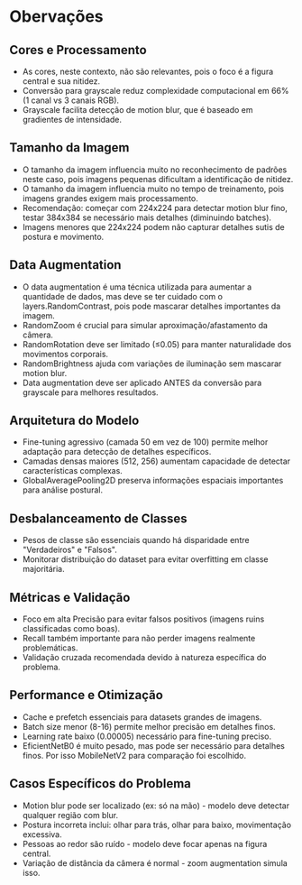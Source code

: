 # Obervações

## Cores e Processamento

- As cores, neste contexto, não são relevantes, pois o foco é a figura central e sua nitidez.
- Conversão para grayscale reduz complexidade computacional em 66% (1 canal vs 3 canais RGB).
- Grayscale facilita detecção de motion blur, que é baseado em gradientes de intensidade.

## Tamanho da Imagem

- O tamanho da imagem influencia muito no reconhecimento de padrões neste caso, pois imagens pequenas dificultam a identificação de nitidez.
- O tamanho da imagem influencia muito no tempo de treinamento, pois imagens grandes exigem mais processamento.
- Recomendação: começar com 224x224 para detectar motion blur fino, testar 384x384 se necessário mais detalhes (diminuindo batches).
- Imagens menores que 224x224 podem não capturar detalhes sutis de postura e movimento.

## Data Augmentation

- O data augmentation é uma técnica utilizada para aumentar a quantidade de dados, mas deve se ter cuidado com o layers.RandomContrast, pois pode mascarar detalhes importantes da imagem.
- RandomZoom é crucial para simular aproximação/afastamento da câmera.
- RandomRotation deve ser limitado (≤0.05) para manter naturalidade dos movimentos corporais.
- RandomBrightness ajuda com variações de iluminação sem mascarar motion blur.
- Data augmentation deve ser aplicado ANTES da conversão para grayscale para melhores resultados.

## Arquitetura do Modelo

- Fine-tuning agressivo (camada 50 em vez de 100) permite melhor adaptação para detecção de detalhes específicos.
- Camadas densas maiores (512, 256) aumentam capacidade de detectar características complexas.
- GlobalAveragePooling2D preserva informações espaciais importantes para análise postural.

## Desbalanceamento de Classes

- Pesos de classe são essenciais quando há disparidade entre "Verdadeiros" e "Falsos".
- Monitorar distribuição do dataset para evitar overfitting em classe majoritária.

## Métricas e Validação

- Foco em alta Precisão para evitar falsos positivos (imagens ruins classificadas como boas).
- Recall também importante para não perder imagens realmente problemáticas.
- Validação cruzada recomendada devido à natureza específica do problema.

## Performance e Otimização

- Cache e prefetch essenciais para datasets grandes de imagens.
- Batch size menor (8-16) permite melhor precisão em detalhes finos.
- Learning rate baixo (0.00005) necessário para fine-tuning preciso.
- EficientNetB0 é muito pesado, mas pode ser necessário para detalhes finos. Por isso MobileNetV2 para comparação foi escolhido.

## Casos Específicos do Problema

- Motion blur pode ser localizado (ex: só na mão) - modelo deve detectar qualquer região com blur.
- Postura incorreta inclui: olhar para trás, olhar para baixo, movimentação excessiva.
- Pessoas ao redor são ruído - modelo deve focar apenas na figura central.
- Variação de distância da câmera é normal - zoom augmentation simula isso.
